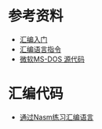 

# 参考资料

- [汇编入门](https://www.ruanyifeng.com/blog/2018/01/assembly-language-primer.html)
- [汇编语言指令](https://github.com/firmianay/CTF-All-In-One/blob/master/doc/1.5.2_assembly.md)
- [微软MS-DOS 源代码](https://github.com/microsoft/MS-DOS)

# 汇编代码

- [通过Nasm练习汇编语言](https://github.com/icecoobe/oslab)
